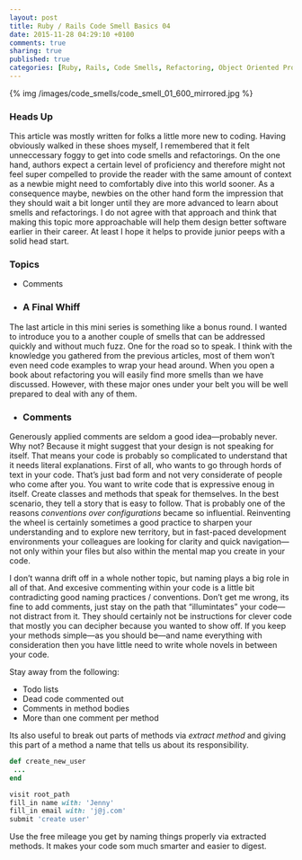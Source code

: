```yaml
---
layout: post
title: Ruby / Rails Code Smell Basics 04
date: 2015-11-28 04:29:10 +0100
comments: true
sharing: true
published: true 
categories: [Ruby, Rails, Code Smells, Refactoring, Object Oriented Programming ]
---
```


{% img /images/code_smells/code_smell_01_600_mirrored.jpg %}

### Heads Up

This article was mostly written for folks a little more new to coding. Having obviously walked in these shoes myself, I remembered that it felt unneccessary foggy to get into code smells and refactorings. On the one hand, authors expect a certain level of proficiency and therefore might not feel super compelled to provide the reader with the same amount of context as a newbie might need to comfortably dive into this world sooner. As a consequence maybe, newbies on the other hand form the impression that they should wait a bit longer until they are more advanced to learn about smells and refactorings. I do not agree with that approach and think that making this topic more approachable will help them design better software earlier in their career. At least I hope it helps to provide junior peeps with a solid head start.

### Topics

+ Comments




+ ### A Final Whiff

The last article in this mini series is something like a bonus round. I wanted to introduce you to a another couple of smells that can be addressed quickly and without much fuzz. One for the road so to speak. I think with the knowledge you gathered from the previous articles, most of them won’t even need code examples to wrap your head around. When you open a book about refactoring you will easily find more smells than we have discussed. However, with these major ones under your belt you will be well prepared to deal with any of them. 

+ ### Comments

Generously applied comments are seldom a good idea—probably never. Why not? Because it might suggest that your design is not speaking for itself. That means your code is probably so complicated to understand that it needs literal explanations. First of all, who wants to go through hords of text in your code. That’s just bad form and not very considerate of people who come after you. You want to write code that is expressive enoug in itself. Create classes and methods that speak for themselves. In the best scenario, they tell a story that is easy to follow. That is probably one of the reasons *conventions over configurations* became so influential. Reinventing the wheel is certainly sometimes a good practice to sharpen your understanding and to explore new territory, but in fast-paced development environments your colleagues are looking for clarity and quick navigation—not only within your files but also within the mental map you create in your code.

I don’t wanna drift off in a whole nother topic, but naming plays a big role in all of that. And excesive commenting within your code is a little bit contradicting good naming practices / conventions. Don’t get me wrong, its fine to add comments, just stay on the path that “illumintates” your code—not distract from it. They should certainly not be instructions for clever code that mostly you can decipher because you wanted to show off. If you keep your methods simple—as you should be—and name everything with consideration then you have little need to write whole novels in between your code.

Stay away from the following:

+ Todo lists
+ Dead code commented out
+ Comments in method bodies
+ More than one comment per method

Its also useful to break out parts of methods via *extract method* and giving this part of a method a name that tells us about its responsibility. 

``` ruby
def create_new_user
 ...
end

visit root_path
fill_in name with: 'Jenny'
fill_in email with: 'j@j.com'
submit 'create user'
```

Use the free mileage you get by naming things properly via extracted methods. It makes your code som much smarter and easier to digest.
